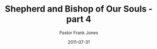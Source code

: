 ---
lunr: "true"
title: "Shepherd and Bishop of Our Souls - part 4"
author: "Pastor Frank Jones"
postDate: "07-31-2011"
date: 2011-07-31
category: "sermons"
slug: "2011/07/ShepherdAndBishopOfOurSouls_pt4"
icon: microphone
audioLink: "ShepherdAndBishopOfOurSouls_pt4"
tags: [bishop, shepherd]
mp3: "ShepherdAndBishopOfOurSouls_pt4/07312011.mp3"
ogg: "ShepherdAndBishopOfOurSouls_pt4/07312011.ogg"
linkurl: "https://archive.org/download/ShepherdAndBishopOfOurSouls_pt4/ShepherdAndBishopOfOurSouls_pt4_files.xml"
ipath: "https://archive.org/download/ShepherdAndBishopOfOurSouls_pt4/07312011.mp3"
layout: sermon.html
---